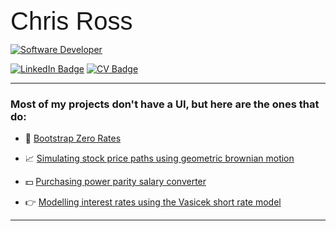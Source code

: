 <div style="font-family: 'Nunito', sans-serif; font-size: 40px;">
Chris Ross
</div>

[![Software Developer](https://readme-typing-svg.demolab.com?font=Nunito&weight=300&size=14&duration=4000&color=FFFFFF&vCenter=true&width=130&height=15&lines=Software+Developer;Quant+Finance)](#)

[![LinkedIn Badge](https://img.shields.io/badge/LinkedIn-Profile-blue?logo=linkedin&logoColor=white)](https://www.linkedin.com/in/chrislross)
[![CV Badge](https://img.shields.io/badge/CV-Download-008080?style=flat&logo=readme&logoColor=white)](https://chrislross.com/cv.pdf)

---

### Most of my projects don't have a UI, but here are the ones that do:
- 🥾 [Bootstrap Zero Rates](https://quant.chrislross.com)

- 📈 [Simulating stock price paths using geometric brownian motion](https://www.chrislross.com/BrownianMotionSimulation/)

- 💵 [Purchasing power parity salary converter](https://www.chrislross.com/PPPConverter/)

- 👉 [Modelling interest rates using the Vasicek short rate model](https://www.chrislross.com/VasicekInterestRateModelSim/)

---
<!--
**fightingsleep/fightingsleep** is a ✨ _special_ ✨ repository because its `README.md` (this file) appears on your GitHub profile.

Here are some ideas to get you started:

- 🔭 I’m currently working on ...
- 🌱 I’m currently learning ...
- 👯 I’m looking to collaborate on ...
- 🤔 I’m looking for help with ...
- 💬 Ask me about ...
- 📫 How to reach me: ...
- 😄 Pronouns: ...
- ⚡ Fun fact: ...
-->
